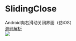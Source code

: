 # SlidingClose
Android向右滑动关闭界面（仿iOS）<br>
[源码解析](http://www.jianshu.com/p/752a9a1fe973)<br>
![](https://github.com/ChanWong21/SlideClose/blob/master/art/screenshot.gif)<br>
